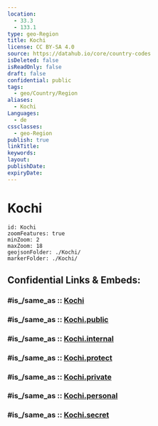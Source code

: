 ```yaml
---
location:
  - 33.3
  - 133.1
type: geo-Region
title: Kochi
license: CC BY-SA 4.0
source: https://datahub.io/core/country-codes
isDeleted: false
isReadOnly: false
draft: false
confidential: public
tags:
  - geo/Country/Region
aliases:
  - Kochi
Languages:
  - de
cssclasses:
  - geo-Region
publish: true
linkTitle:
keywords:
layout:
publishDate:
expiryDate:
---
```


# Kochi

```leaflet
id: Kochi
zoomFeatures: true 
minZoom: 2 
maxZoom: 18
geojsonFolder: ./Kochi/
markerFolder: ./Kochi/
```


## Confidential Links & Embeds: 

### #is_/same_as :: [Kochi](/_Standards/Earth/Continent/Asia/Asia~East/Japan/Regions~Japan/Shikoku/prefectures~Shikoku/Kochi.md) 

### #is_/same_as :: [Kochi.public](/_public/Earth/Continent/Asia/Asia~East/Japan/Regions~Japan/Shikoku/prefectures~Shikoku/Kochi.public.md) 

### #is_/same_as :: [Kochi.internal](/_internal/Earth/Continent/Asia/Asia~East/Japan/Regions~Japan/Shikoku/prefectures~Shikoku/Kochi.internal.md) 

### #is_/same_as :: [Kochi.protect](/_protect/Earth/Continent/Asia/Asia~East/Japan/Regions~Japan/Shikoku/prefectures~Shikoku/Kochi.protect.md) 

### #is_/same_as :: [Kochi.private](/_private/Earth/Continent/Asia/Asia~East/Japan/Regions~Japan/Shikoku/prefectures~Shikoku/Kochi.private.md) 

### #is_/same_as :: [Kochi.personal](/_personal/Earth/Continent/Asia/Asia~East/Japan/Regions~Japan/Shikoku/prefectures~Shikoku/Kochi.personal.md) 

### #is_/same_as :: [Kochi.secret](/_secret/Earth/Continent/Asia/Asia~East/Japan/Regions~Japan/Shikoku/prefectures~Shikoku/Kochi.secret.md)

